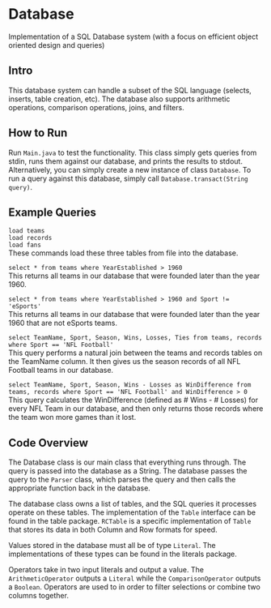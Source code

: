 # Database
Implementation of a SQL Database system (with a focus on efficient object oriented design and queries)

## Intro
This database system can handle a subset of the SQL language (selects, inserts, table creation, etc). The database also supports arithmetic operations, comparison operations, joins, and filters.

## How to Run
Run `Main.java` to test the functionality. This class simply gets queries from stdin, runs them against our database, and prints the results to stdout. Alternatively, you can simply create a new instance of class `Database`. To run a query against this database, simply call `Database.transact(String query)`.

## Example Queries

`load teams` <br/>
`load records`<br/>
`load fans`<br/>
These commands load these three tables from file into the database.

`select * from teams where YearEstablished > 1960`<br/>
This returns all teams in our database that were founded later than the year 1960.

`select * from teams where YearEstablished > 1960 and Sport != 'eSports'`<br/>
This returns all teams in our database that were founded later than the year 1960 that are not eSports teams.

`select TeamName, Sport, Season, Wins, Losses, Ties from teams, records where Sport == 'NFL Football'`<br/>
This query performs a natural join between the teams and records tables on the TeamName column. It then gives us the season records of all NFL Football teams in our database.

`select TeamName, Sport, Season, Wins - Losses as WinDifference from teams, records where Sport == 'NFL Football' and WinDifference > 0`<br/>
This query calculates the WinDifference (defined as # Wins - # Losses) for every NFL Team in our database, and then only returns those records where the team won more games than it lost.

## Code Overview
The Database class is our main class that everything runs through. The query is passed into the database as a String. The database passes the query to the `Parser` class, which parses the query and then calls the appropriate function back in the database.

The database class owns a list of tables, and the SQL queries it processes operate on these tables. The implementation of the `Table` interface can be found in the table package. `RCTable` is a specific implementation of `Table` that stores its data in both Column and Row formats for speed.

Values stored in the database must all be of type `Literal`. The implementations of these types can be found in the literals package.

Operators take in two input literals and output a value. The `ArithmeticOperator` outputs a `Literal` while the `ComparisonOperator` outputs a `Boolean`. Operators are used to in order to filter selections or combine two columns together.
